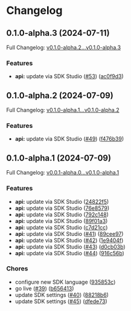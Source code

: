 # Changelog

## 0.1.0-alpha.3 (2024-07-11)

Full Changelog: [v0.1.0-alpha.2...v0.1.0-alpha.3](https://github.com/cyberapper/cadenza-lite-sdk-py/compare/v0.1.0-alpha.2...v0.1.0-alpha.3)

### Features

* **api:** update via SDK Studio ([#53](https://github.com/cyberapper/cadenza-lite-sdk-py/issues/53)) ([ac0f9d3](https://github.com/cyberapper/cadenza-lite-sdk-py/commit/ac0f9d3dd8efb6d292537b941665b6b19317691f))

## 0.1.0-alpha.2 (2024-07-09)

Full Changelog: [v0.1.0-alpha.1...v0.1.0-alpha.2](https://github.com/cyberapper/cadenza-lite-sdk-py/compare/v0.1.0-alpha.1...v0.1.0-alpha.2)

### Features

* **api:** update via SDK Studio ([#49](https://github.com/cyberapper/cadenza-lite-sdk-py/issues/49)) ([f476b39](https://github.com/cyberapper/cadenza-lite-sdk-py/commit/f476b39e3a3d40562cbd3108fa001b4c7da6d6bb))

## 0.1.0-alpha.1 (2024-07-09)

Full Changelog: [v0.0.1-alpha.0...v0.1.0-alpha.1](https://github.com/cyberapper/cadenza-lite-sdk-py/compare/v0.0.1-alpha.0...v0.1.0-alpha.1)

### Features

* **api:** update via SDK Studio ([24822f5](https://github.com/cyberapper/cadenza-lite-sdk-py/commit/24822f5085897b7e585ee9e55f54e16b4e30b050))
* **api:** update via SDK Studio ([76e8579](https://github.com/cyberapper/cadenza-lite-sdk-py/commit/76e85794d08c5446350936b751b3f8a8ad108e95))
* **api:** update via SDK Studio ([792c148](https://github.com/cyberapper/cadenza-lite-sdk-py/commit/792c148fdc93d6959c3e3e8ec98ae7aa00967936))
* **api:** update via SDK Studio ([89f01a3](https://github.com/cyberapper/cadenza-lite-sdk-py/commit/89f01a367a8b5c280929f66371ed86bf8730019d))
* **api:** update via SDK Studio ([c7d21cc](https://github.com/cyberapper/cadenza-lite-sdk-py/commit/c7d21cc7948393480c3524c8ac77e6ad17cbfd2b))
* **api:** update via SDK Studio ([#41](https://github.com/cyberapper/cadenza-lite-sdk-py/issues/41)) ([89cee97](https://github.com/cyberapper/cadenza-lite-sdk-py/commit/89cee974b239df4b70ea2f1e63c8584acdadb766))
* **api:** update via SDK Studio ([#42](https://github.com/cyberapper/cadenza-lite-sdk-py/issues/42)) ([1e9404f](https://github.com/cyberapper/cadenza-lite-sdk-py/commit/1e9404f6874224ed84bb91fad5625e5129949b86))
* **api:** update via SDK Studio ([#43](https://github.com/cyberapper/cadenza-lite-sdk-py/issues/43)) ([d0cb03b](https://github.com/cyberapper/cadenza-lite-sdk-py/commit/d0cb03bd862536cd9559a6cb0726c69274b0549b))
* **api:** update via SDK Studio ([#44](https://github.com/cyberapper/cadenza-lite-sdk-py/issues/44)) ([916c56b](https://github.com/cyberapper/cadenza-lite-sdk-py/commit/916c56b4bbe0a3872cecd7241181a4c5d46e5206))


### Chores

* configure new SDK language ([935853c](https://github.com/cyberapper/cadenza-lite-sdk-py/commit/935853c70ff995014db565bbbf1e1788f54b4340))
* go live ([#39](https://github.com/cyberapper/cadenza-lite-sdk-py/issues/39)) ([b656413](https://github.com/cyberapper/cadenza-lite-sdk-py/commit/b656413b30eb42d1a28f359a353429e81720fef0))
* update SDK settings ([#40](https://github.com/cyberapper/cadenza-lite-sdk-py/issues/40)) ([88218b6](https://github.com/cyberapper/cadenza-lite-sdk-py/commit/88218b6d501e24db8fd197fa16f3e1ad8e7d5901))
* update SDK settings ([#45](https://github.com/cyberapper/cadenza-lite-sdk-py/issues/45)) ([dfede73](https://github.com/cyberapper/cadenza-lite-sdk-py/commit/dfede73f6971e8ef05716aaa53c057ae6eb5b29d))
